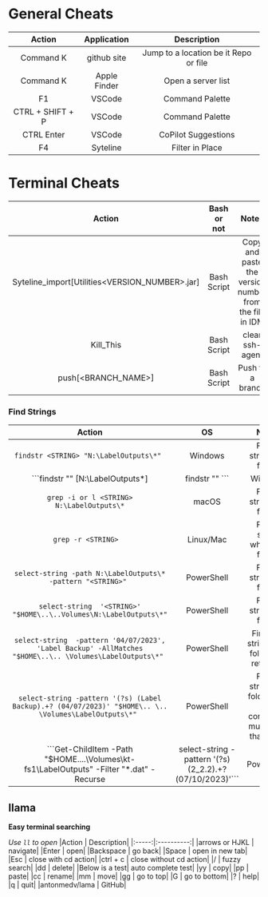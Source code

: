 # General Cheats
 |Action             | Application   | Description
 |:------------------:|:--------------:|:--------------:|
 |Command K          | github site   | Jump to a location be it Repo or file
 |Command K          | Apple Finder  | Open a server list
 |F1                 | VSCode        | Command Palette
 |CTRL + SHIFT + P   | VSCode        | Command Palette
 |CTRL Enter         | VSCode        | CoPilot Suggestions
 |F4                 | Syteline      | Filter in Place

# Terminal Cheats
 | Action | Bash or not | Notes |
 |:------:|:-----------:|:-----:|
 | Syteline_import[Utilities<VERSION_NUMBER>.jar] | Bash Script | Copy and paste the version number from the file in IDM |
 |Kill_This | Bash Script | clear ssh-agent |
 |push[<BRANCH_NAME>] | Bash Script | Push to a branch |

 ### Find Strings
 | Action | OS | Notes |
 |:------:|:--:|:-----:|
 |```findstr <STRING> "N:\LabelOutputs\*" ```| Windows | Find a string in a folder |
 |```findstr "<STRING>" [N:\LabelOutputs\*]|findstr "<STRING>" ```| Windows | Find a string in a folder |
 |```grep -i or l <STRING> N:\LabelOutputs\*``` | macOS | Find a string in a folder |
 |```grep -r <STRING>  ```| Linux/Mac | Find a string when in a folder |
 |```select-string -path N:\LabelOutputs\* -pattern "<STRING>" ``` | PowerShell | Find a string in a folder |
 |```select-string  '<STRING>' "$HOME\..\..Volumes\N:\LabelOutputs\*" ```  | PowerShell | Find a string in a folder|
 |```select-string  -pattern '04/07/2023', 'Label Backup' -AllMatches "$HOME\..\.. \Volumes\LabelOutputs\*" ```  | PowerShell | Find two strings in a folder will return all|
 |```select-string -pattern '(?s) (Label Backup).+? (04/07/2023)' "$HOME\.. \.. \Volumes\LabelOutputs\*" ``` | PowerShell | Find a string in a folder with 2 conditions must be in that order |
 |```Get-ChildItem -Path "$HOME\..\..\Volumes\kt-fs1\LabelOutputs\" -Filter "*.dat" -Recurse | select-string -pattern '(?s)(2_2.2).+?(07/10/2023)'``` | PowerShell | Find a sting and all the sub folders |
  
## llama 
**Easy terminal searching**

*Use ```ll``` to open*
|Action | Description|
|:-----:|:----------:|
|arrows or HJKL | navigate|
|Enter | open|
|Backspace | go back|
|Space | open in new tab|
|Esc | close with cd action|
|ctrl + c | close without cd action|
|/ | fuzzy search|
|dd | delete|
|Below is a test| auto complete test|
|yy | copy|
|pp | paste|
|cc | rename|
|mm | move|
|gg | go to top|
|G | go to bottom|
|? | help|
|q | quit|
|antonmedv/lama | GitHub|

